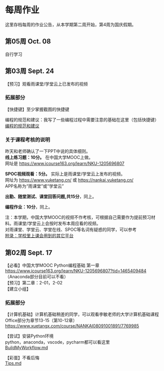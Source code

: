# 每周作业
这里存档每周的作业公告，从本学期第二周开始，第4周为国庆假期。  

## 第05周 Oct. 08
自行学习

## 第03周 Sept. 24
【预习】观看雨课堂/学堂云上已发布的视频  

### 拓展部分
【快捷键】至少掌握截图的快捷键  

编程的规范和建议：我写了一些编程过程中需要注意的基础在这里（包括快捷键）  
[编程的规范和建议](/BeProfessional.md)  

### 关于课程考核的说明
昨天和老师确认了一下PPT中说的具体细则。  
**线上练习题：10分。** 在中国大学MOOC上做。  
网址是 https://www.icourse163.org/learn/NKU-1205696807  

**SPOC视频观看：5分。** 实际上是雨课堂/学堂云上发布的视频。  
网址为 https://www.yuketang.cn/ 或 https://nankai.yuketang.cn/  
APP名称为“雨课堂”或“学堂云”  

**出勤、随堂测试、课堂回答问题,共15分**，同上。  

**编程作业：10分**，同上。  

注：本学期，中国大学MOOC的视频不作考核，可根据自己需要作为提前预习材料。雨课堂/学堂云上会按时发布本周应看的视频。  
对雨课堂、学堂云、学堂在线、SPOC等名词有疑惑的同学，可以参考  
[附录：学校里上课会用到的其它平台](/HowToUseRainclassroom.md#%E9%99%84%E5%BD%95%E5%AD%A6%E6%A0%A1%E9%87%8C%E4%B8%8A%E8%AF%BE%E4%BC%9A%E7%94%A8%E5%88%B0%E7%9A%84%E5%85%B6%E5%AE%83%E5%B9%B3%E5%8F%B0)  

## 第02周 Sept. 17
【必看】中国大学MOOC Python编程基础 第一章  
https://www.icourse163.org/learn/NKU-1205696807?tid=1465409484  
（Anaconda部分目前可以不看）  
【预习】第二章：2-01，2-02  
【建立小组】  
  
### 拓展部分
【计算机基础】计算机基础稍差的同学，可以观看李敏老师的大学计算机基础课程  
Office部分为章节13-15（第10-12章）  
https://www.xuetangx.com/course/NANKAI08091001891/7769985  
  
【尝试】安装Python环境  
python，anaconda，vscode，pycharm都可以看这里  
[BuildMyWorkflow.md](/BuildMyWorkflow.md)  
  
【彩蛋】不看后悔  
[Tips.md](/Tips.md)  
